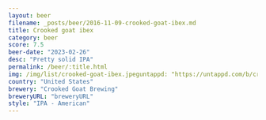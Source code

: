 ```yaml
---
layout: beer
filename: _posts/beer/2016-11-09-crooked-goat-ibex.md
title: Crooked goat ibex
category: beer
score: 7.5
beer-date: "2023-02-26"
desc: "Pretty solid IPA"
permalink: /beer/:title.html
img: /img/list/crooked-goat-ibex.jpeguntappd: "https://untappd.com/b/crooked-goat-brewing-ibex/1692043"
country: "United States"
brewery: "Crooked Goat Brewing"
breweryURL: "breweryURL"
style: "IPA - American"
---
```

